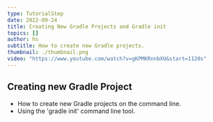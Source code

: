 ```yaml
---
type: TutorialStep
date: 2022-09-24
title: Creating New Gradle Projects and Gradle init
topics: []
author: hs
subtitle: How to create new Gradle projects.
thumbnail: ./thumbnail.png
video: "https://www.youtube.com/watch?v=gKPMKRnnbXU&start=1120s"
---
```


## Creating new Gradle Project

- How to create new Gradle projects on the command line.
- Using the 'gradle init' command line tool.
